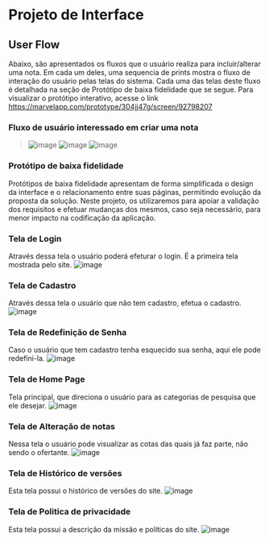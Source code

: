 
# Projeto de Interface

## User Flow

Abaixo, são apresentados os fluxos que o usuário realiza para incluir/alterar uma nota. Em cada um deles, uma sequencia de prints mostra o fluxo de interação do usuário pelas telas do sistema. Cada uma das telas deste fluxo é detalhada na seção de Protótipo de baixa fidelidade que se segue. Para visualizar o protótipo interativo, acesse o link https://marvelapp.com/prototype/304jj47g/screen/92798207

### Fluxo de usuário interessado em criar uma nota
>![image](https://github.com/ICEI-PUC-Minas-PMV-ADS/pmv-ads-2023-2-e1-proj-web-t8-pmv-ads-2023-2-e1-4Notes/blob/main/documentos/img/login.jpeg)
>![image](https://github.com/ICEI-PUC-Minas-PMV-ADS/pmv-ads-2023-2-e1-proj-web-t8-pmv-ads-2023-2-e1-4Notes/blob/main/documentos/img/homepage.jpeg)
>![image](https://github.com/ICEI-PUC-Minas-PMV-ADS/pmv-ads-2023-2-e1-proj-web-t8-pmv-ads-2023-2-e1-4Notes/blob/main/documentos/img/criar%20nota.jpeg)


### Protótipo de baixa fidelidade

Protótipos de baixa fidelidade apresentam de forma simplificada o design da interface e o relacionamento entre suas páginas, permitindo evolução da proposta da solução. Neste projeto, os utilizaremos para apoiar a validação dos requisitos e efetuar mudanças dos mesmos, caso seja necessário, para menor impacto na codificação da aplicação.

### Tela de Login

Através dessa tela o usuário poderá efeturar o login. É a primeira tela mostrada pelo site.
![image](https://github.com/ICEI-PUC-Minas-PMV-ADS/pmv-ads-2023-2-e1-proj-web-t8-pmv-ads-2023-2-e1-4Notes/blob/main/documentos/img/login.jpeg)

### Tela de Cadastro
Através dessa tela o usuário que não tem cadastro, efetua o cadastro.
![image](https://github.com/ICEI-PUC-Minas-PMV-ADS/pmv-ads-2023-2-e1-proj-web-t8-pmv-ads-2023-2-e1-4Notes/blob/main/documentos/img/criar%20conta.jpeg)

### Tela de Redefinição de Senha
Caso o usuário que tem cadastro tenha esquecido sua senha, aqui ele pode redefini-la.
![image](https://github.com/ICEI-PUC-Minas-PMV-ADS/pmv-ads-2023-2-e1-proj-web-t8-pmv-ads-2023-2-e1-4Notes/blob/main/documentos/img/redefinir%20senha.jpeg)

### Tela de Home Page
Tela principal, que direciona o usuário para as categorias de pesquisa que ele desejar.
![image](https://github.com/ICEI-PUC-Minas-PMV-ADS/pmv-ads-2023-2-e1-proj-web-t8-pmv-ads-2023-2-e1-4Notes/blob/main/documentos/img/homepage.jpeg)

### Tela de Alteração de notas
Nessa tela o usuário pode visualizar as cotas das quais já faz parte, não sendo o ofertante.
![image](https://github.com/ICEI-PUC-Minas-PMV-ADS/pmv-ads-2023-2-e1-proj-web-t8-pmv-ads-2023-2-e1-4Notes/blob/main/documentos/img/editar%20notas.jpeg)

### Tela de Histórico de versões
Esta tela possui o histórico de versões do site.
![image](https://github.com/ICEI-PUC-Minas-PMV-ADS/pmv-ads-2023-2-e1-proj-web-t8-pmv-ads-2023-2-e1-4Notes/blob/main/documentos/img/histórico%20de%20versões.jpeg)

### Tela de Politica de privacidade
Esta tela possui a descrição da missão e políticas do site.
![image](https://github.com/ICEI-PUC-Minas-PMV-ADS/pmv-ads-2023-2-e1-proj-web-t8-pmv-ads-2023-2-e1-4Notes/blob/main/documentos/img/politica.jpeg)
